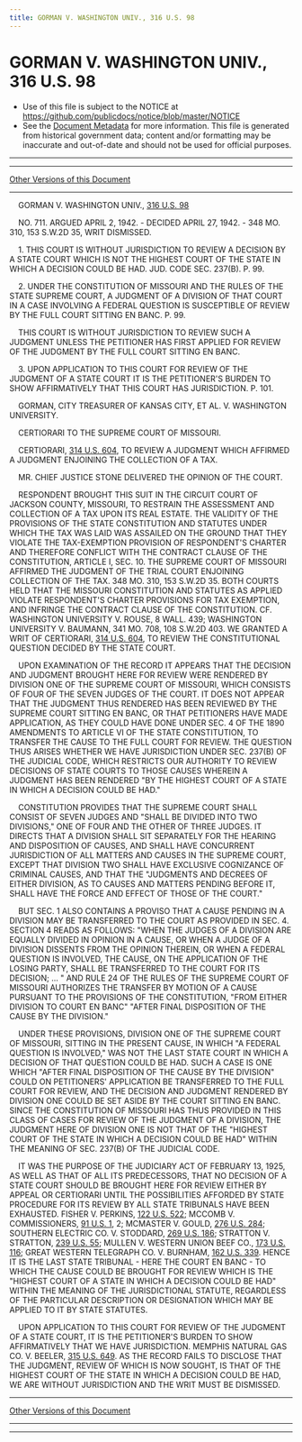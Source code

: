 ```yaml
---
title: GORMAN V. WASHINGTON UNIV., 316 U.S. 98
---
```


# GORMAN V. WASHINGTON UNIV., 316 U.S. 98

* Use of this file is subject to the NOTICE at https://github.com/publicdocs/notice/blob/master/NOTICE
* See the [Document Metadata](../../../index.md) for more information.
  This file is generated from historical government data; content and/or formatting may be inaccurate and out-of-date and should not be used for official purposes.

----------
----------

[Other Versions of this Document](https://publicdocs.github.io/go/links?ns=uslm-x&ref=%2Fus%2Fcourts%2Fscotus%2FusReporter%2F316%2F98)

----------

    GORMAN V. WASHINGTON UNIV., [316 U.S. 98][/us/courts/scotus/usReporter/316/98]

    NO. 711.  ARGUED APRIL 2, 1942.  - DECIDED APRIL 27, 1942.  - 348 MO. 310, 153 S.W.2D 35, WRIT DISMISSED.

    1.  THIS COURT IS WITHOUT JURISDICTION TO REVIEW A DECISION BY A STATE COURT WHICH IS NOT THE HIGHEST COURT OF THE STATE IN WHICH A DECISION COULD BE HAD.  JUD.  CODE SEC. 237(B).  P. 99.

    2.  UNDER THE CONSTITUTION OF MISSOURI AND THE RULES OF THE STATE SUPREME COURT, A JUDGMENT OF A DIVISION OF THAT COURT IN A CASE INVOLVING A FEDERAL QUESTION IS SUSCEPTIBLE OF REVIEW BY THE FULL COURT SITTING EN BANC.  P. 99.

    THIS COURT IS WITHOUT JURISDICTION TO REVIEW SUCH A JUDGMENT UNLESS THE PETITIONER HAS FIRST APPLIED FOR REVIEW OF THE JUDGMENT BY THE FULL COURT SITTING EN BANC.

    3.  UPON APPLICATION TO THIS COURT FOR REVIEW OF THE JUDGMENT OF A STATE COURT IT IS THE PETITIONER'S BURDEN TO SHOW AFFIRMATIVELY THAT THIS COURT HAS JURISDICTION.  P. 101.

    GORMAN, CITY TREASURER OF KANSAS CITY, ET AL. V. WASHINGTON UNIVERSITY.

    CERTIORARI TO THE SUPREME COURT OF MISSOURI.

    CERTIORARI, [314 U.S. 604][/us/courts/scotus/usReporter/314/604], TO REVIEW A JUDGMENT WHICH AFFIRMED A JUDGMENT ENJOINING THE COLLECTION OF A TAX.

    MR. CHIEF JUSTICE STONE DELIVERED THE OPINION OF THE COURT.

    RESPONDENT BROUGHT THIS SUIT IN THE CIRCUIT COURT OF JACKSON COUNTY, MISSOURI, TO RESTRAIN THE ASSESSMENT AND COLLECTION OF A TAX UPON ITS REAL ESTATE.  THE VALIDITY OF THE PROVISIONS OF THE STATE CONSTITUTION AND STATUTES UNDER WHICH THE TAX WAS LAID WAS ASSAILED ON THE GROUND THAT THEY VIOLATE THE TAX-EXEMPTION PROVISION OF RESPONDENT'S CHARTER AND THEREFORE CONFLICT WITH THE CONTRACT CLAUSE OF THE CONSTITUTION, ARTICLE I, SEC. 10.  THE SUPREME COURT OF MISSOURI AFFIRMED THE JUDGMENT OF THE TRIAL COURT ENJOINING COLLECTION OF THE TAX.  348 MO. 310, 153 S.W.2D 35.  BOTH COURTS HELD THAT THE MISSOURI CONSTITUTION AND STATUTES AS APPLIED VIOLATE RESPONDENT'S CHARTER PROVISIONS FOR TAX EXEMPTION, AND INFRINGE THE CONTRACT CLAUSE OF THE CONSTITUTION.  CF. WASHINGTON UNIVERSITY V. ROUSE, 8 WALL.  439; WASHINGTON UNIVERSITY V. BAUMANN, 341 MO. 708, 108 S.W.2D 403.  WE GRANTED A WRIT OF CERTIORARI, [314 U.S. 604][/us/courts/scotus/usReporter/314/604], TO REVIEW THE CONSTITUTIONAL QUESTION DECIDED BY THE STATE COURT.

    UPON EXAMINATION OF THE RECORD IT APPEARS THAT THE DECISION AND JUDGMENT BROUGHT HERE FOR REVIEW WERE RENDERED BY DIVISION ONE OF THE SUPREME COURT OF MISSOURI, WHICH CONSISTS OF FOUR OF THE SEVEN JUDGES OF THE COURT.  IT DOES NOT APPEAR THAT THE JUDGMENT THUS RENDERED HAS BEEN REVIEWED BY THE SUPREME COURT SITTING EN BANC, OR THAT PETITIONERS HAVE MADE APPLICATION, AS THEY COULD HAVE DONE UNDER SEC. 4 OF THE 1890 AMENDMENTS TO ARTICLE VI OF THE STATE CONSTITUTION, TO TRANSFER THE CAUSE TO THE FULL COURT FOR REVIEW.  THE QUESTION THUS ARISES WHETHER WE HAVE JURISDICTION UNDER SEC. 237(B) OF THE JUDICIAL CODE, WHICH RESTRICTS OUR AUTHORITY TO REVIEW DECISIONS OF STATE COURTS TO THOSE CAUSES WHEREIN A JUDGMENT HAS BEEN RENDERED "BY THE HIGHEST COURT OF A STATE IN WHICH A DECISION COULD BE HAD."

    CONSTITUTION PROVIDES THAT THE SUPREME COURT SHALL CONSIST OF SEVEN JUDGES AND "SHALL BE DIVIDED INTO TWO DIVISIONS," ONE OF FOUR AND THE OTHER OF THREE JUDGES.  IT DIRECTS THAT A DIVISION SHALL SIT SEPARATELY FOR THE HEARING AND DISPOSITION OF CAUSES, AND SHALL HAVE CONCURRENT JURISDICTION OF ALL MATTERS AND CAUSES IN THE SUPREME COURT, EXCEPT THAT DIVISION TWO SHALL HAVE EXCLUSIVE COGNIZANCE OF CRIMINAL CAUSES, AND THAT THE "JUDGMENTS AND DECREES OF EITHER DIVISION, AS TO CAUSES AND MATTERS PENDING BEFORE IT, SHALL HAVE THE FORCE AND EFFECT OF THOSE OF THE COURT."

    BUT SEC. 1 ALSO CONTAINS A PROVISO THAT A CAUSE PENDING IN A DIVISION MAY BE TRANSFERRED TO THE COURT AS PROVIDED IN SEC. 4.  SECTION 4 READS AS FOLLOWS:  "WHEN THE JUDGES OF A DIVISION ARE EQUALLY DIVIDED IN OPINION IN A CAUSE, OR WHEN A JUDGE OF A DIVISION DISSENTS FROM THE OPINION THEREIN, OR WHEN A FEDERAL QUESTION IS INVOLVED, THE CAUSE, ON THE APPLICATION OF THE LOSING PARTY, SHALL BE TRANSFERRED TO THE COURT FOR ITS DECISION; ...  "  AND RULE 24 OF THE RULES OF THE SUPREME COURT OF MISSOURI AUTHORIZES THE TRANSFER BY MOTION OF A CAUSE PURSUANT TO THE PROVISIONS OF THE CONSTITUTION, "FROM EITHER DIVISION TO COURT EN BANC" "AFTER FINAL DISPOSITION OF THE CAUSE BY THE DIVISION."

    UNDER THESE PROVISIONS, DIVISION ONE OF THE SUPREME COURT OF MISSOURI, SITTING IN THE PRESENT CAUSE, IN WHICH "A FEDERAL QUESTION IS INVOLVED," WAS NOT THE LAST STATE COURT IN WHICH A DECISION OF THAT QUESTION COULD BE HAD.  SUCH A CASE IS ONE WHICH "AFTER FINAL DISPOSITION OF THE CAUSE BY THE DIVISION" COULD ON PETITIONERS' APPLICATION BE TRANSFERRED TO THE FULL COURT FOR REVIEW, AND THE DECISION AND JUDGMENT RENDERED BY DIVISION ONE COULD BE SET ASIDE BY THE COURT SITTING EN BANC.  SINCE THE CONSTITUTION OF MISSOURI HAS THUS PROVIDED IN THIS CLASS OF CASES FOR REVIEW OF THE JUDGMENT OF A DIVISION, THE JUDGMENT HERE OF DIVISION ONE IS NOT THAT OF THE "HIGHEST COURT OF THE STATE IN WHICH A DECISION COULD BE HAD" WITHIN THE MEANING OF SEC. 237(B) OF THE JUDICIAL CODE.

    IT WAS THE PURPOSE OF THE JUDICIARY ACT OF FEBRUARY 13, 1925, AS WELL AS THAT OF ALL ITS PREDECESSORS, THAT NO DECISION OF A STATE COURT SHOULD BE BROUGHT HERE FOR REVIEW EITHER BY APPEAL OR CERTIORARI UNTIL THE POSSIBILITIES AFFORDED BY STATE PROCEDURE FOR ITS REVIEW BY ALL STATE TRIBUNALS HAVE BEEN EXHAUSTED.  FISHER V. PERKINS, [122 U.S. 522][/us/courts/scotus/usReporter/122/522]; MCCOMB V. COMMISSIONERS, [91 U.S. 1][/us/courts/scotus/usReporter/91/1], 2; MCMASTER V. GOULD, [276 U.S. 284][/us/courts/scotus/usReporter/276/284]; SOUTHERN ELECTRIC CO. V. STODDARD, [269 U.S. 186][/us/courts/scotus/usReporter/269/186]; STRATTON V. STRATTON, [239 U.S. 55][/us/courts/scotus/usReporter/239/55]; MULLEN V. WESTERN UNION BEEF CO., [173 U.S. 116][/us/courts/scotus/usReporter/173/116]; GREAT WESTERN TELEGRAPH CO. V. BURNHAM, [162 U.S. 339][/us/courts/scotus/usReporter/162/339].  HENCE IT IS THE LAST STATE TRIBUNAL - HERE THE COURT EN BANC - TO WHICH THE CAUSE COULD BE BROUGHT FOR REVIEW WHICH IS THE "HIGHEST COURT OF A STATE IN WHICH A DECISION COULD BE HAD" WITHIN THE MEANING OF THE JURISDICTIONAL STATUTE, REGARDLESS OF THE PARTICULAR DESCRIPTION OR DESIGNATION WHICH MAY BE APPLIED TO IT BY STATE STATUTES.

    UPON APPLICATION TO THIS COURT FOR REVIEW OF THE JUDGMENT OF A STATE COURT, IT IS THE PETITIONER'S BURDEN TO SHOW AFFIRMATIVELY THAT WE HAVE JURISDICTION.  MEMPHIS NATURAL GAS CO. V. BEELER, [315 U.S. 649][/us/courts/scotus/usReporter/315/649].  AS THE RECORD FAILS TO DISCLOSE THAT THE JUDGMENT, REVIEW OF WHICH IS NOW SOUGHT, IS THAT OF THE HIGHEST COURT OF THE STATE IN WHICH A DECISION COULD BE HAD, WE ARE WITHOUT JURISDICTION AND THE WRIT MUST BE DISMISSED.

----------

[Other Versions of this Document](https://publicdocs.github.io/go/links?ns=uslm-x&ref=%2Fus%2Fcourts%2Fscotus%2FusReporter%2F316%2F98)

----------
----------

[/us/courts/scotus/usReporter/316/98]: https://publicdocs.github.io/go/links?ns=uslm-x&ref=%2Fus%2Fcourts%2Fscotus%2FusReporter%2F316%2F98
[/us/courts/scotus/usReporter/314/604]: https://publicdocs.github.io/go/links?ns=uslm-x&ref=%2Fus%2Fcourts%2Fscotus%2FusReporter%2F314%2F604
[/us/courts/scotus/usReporter/314/604]: https://publicdocs.github.io/go/links?ns=uslm-x&ref=%2Fus%2Fcourts%2Fscotus%2FusReporter%2F314%2F604
[/us/courts/scotus/usReporter/122/522]: https://publicdocs.github.io/go/links?ns=uslm-x&ref=%2Fus%2Fcourts%2Fscotus%2FusReporter%2F122%2F522
[/us/courts/scotus/usReporter/91/1]: https://publicdocs.github.io/go/links?ns=uslm-x&ref=%2Fus%2Fcourts%2Fscotus%2FusReporter%2F91%2F1
[/us/courts/scotus/usReporter/276/284]: https://publicdocs.github.io/go/links?ns=uslm-x&ref=%2Fus%2Fcourts%2Fscotus%2FusReporter%2F276%2F284
[/us/courts/scotus/usReporter/269/186]: https://publicdocs.github.io/go/links?ns=uslm-x&ref=%2Fus%2Fcourts%2Fscotus%2FusReporter%2F269%2F186
[/us/courts/scotus/usReporter/239/55]: https://publicdocs.github.io/go/links?ns=uslm-x&ref=%2Fus%2Fcourts%2Fscotus%2FusReporter%2F239%2F55
[/us/courts/scotus/usReporter/173/116]: https://publicdocs.github.io/go/links?ns=uslm-x&ref=%2Fus%2Fcourts%2Fscotus%2FusReporter%2F173%2F116
[/us/courts/scotus/usReporter/162/339]: https://publicdocs.github.io/go/links?ns=uslm-x&ref=%2Fus%2Fcourts%2Fscotus%2FusReporter%2F162%2F339
[/us/courts/scotus/usReporter/315/649]: https://publicdocs.github.io/go/links?ns=uslm-x&ref=%2Fus%2Fcourts%2Fscotus%2FusReporter%2F315%2F649


